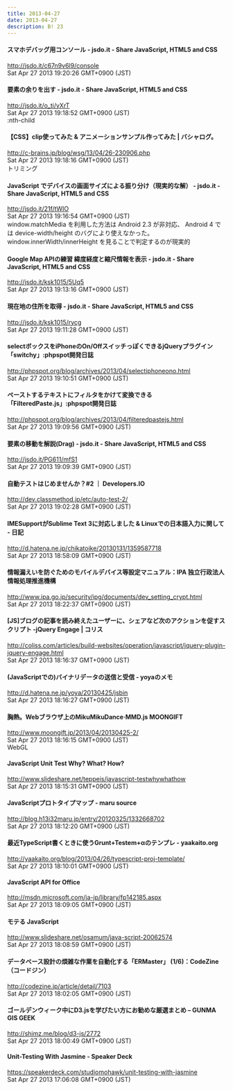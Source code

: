 ```yaml
---
title: 2013-04-27
date: 2013-04-27
description: B! 23
---
```


#### スマホデバッグ用コンソール - jsdo.it - Share JavaScript, HTML5 and CSS
http://jsdo.it/c67n9v6l9/console<br>
Sat Apr 27 2013 19:20:26 GMT+0900 (JST)<br>


#### 要素の余りを出す - jsdo.it - Share JavaScript, HTML5 and CSS
http://jsdo.it/o_ti/yXrT<br>
Sat Apr 27 2013 19:18:52 GMT+0900 (JST)<br>
:nth-child


#### 【CSS】clip使ってみた & アニメーションサンプル作ってみた | バシャログ。
http://c-brains.jp/blog/wsg/13/04/26-230906.php<br>
Sat Apr 27 2013 19:18:16 GMT+0900 (JST)<br>
トリミング


#### JavaScript でデバイスの画面サイズによる振り分け（現実的な解） - jsdo.it - Share JavaScript, HTML5 and CSS
http://jsdo.it/21f/tWIO<br>
Sat Apr 27 2013 19:16:54 GMT+0900 (JST)<br>
window.matchMedia を利用した方法は Android 2.3 が非対応、 Android 4 では device-width/height のバグにより使えなかった。 window.innerWidth/innerHeight を見ることで判定するのが現実的


#### Google Map APIの練習 緯度経度と縮尺情報を表示 - jsdo.it - Share JavaScript, HTML5 and CSS
http://jsdo.it/ksk1015/5Uq5<br>
Sat Apr 27 2013 19:13:16 GMT+0900 (JST)<br>


#### 現在地の住所を取得 - jsdo.it - Share JavaScript, HTML5 and CSS
http://jsdo.it/ksk1015/rycg<br>
Sat Apr 27 2013 19:11:28 GMT+0900 (JST)<br>


#### selectボックスをiPhoneのOn/OffスイッチっぽくできるjQueryプラグイン「switchy」:phpspot開発日誌
http://phpspot.org/blog/archives/2013/04/selectiphoneono.html<br>
Sat Apr 27 2013 19:10:51 GMT+0900 (JST)<br>


#### ペーストするテキストにフィルタをかけて変換できる「FilteredPaste.js」:phpspot開発日誌
http://phpspot.org/blog/archives/2013/04/filteredpastejs.html<br>
Sat Apr 27 2013 19:09:56 GMT+0900 (JST)<br>


#### 要素の移動を解説(Drag) - jsdo.it - Share JavaScript, HTML5 and CSS
http://jsdo.it/PG611/mfS1<br>
Sat Apr 27 2013 19:09:39 GMT+0900 (JST)<br>


#### 自動テストはじめませんか？#2 ｜ Developers.IO
http://dev.classmethod.jp/etc/auto-test-2/<br>
Sat Apr 27 2013 19:02:28 GMT+0900 (JST)<br>


####  IMESupportがSublime Text 3に対応しました & Linuxでの日本語入力に関して - 日記
http://d.hatena.ne.jp/chikatoike/20130131/1359587718<br>
Sat Apr 27 2013 18:58:09 GMT+0900 (JST)<br>


#### 情報漏えいを防ぐためのモバイルデバイス等設定マニュアル：IPA 独立行政法人 情報処理推進機構
http://www.ipa.go.jp/security/ipg/documents/dev_setting_crypt.html<br>
Sat Apr 27 2013 18:22:37 GMT+0900 (JST)<br>


####   [JS]ブログの記事を読み終えたユーザーに、シェアなど次のアクションを促すスクリプト -jQuery Engage | コリス
http://coliss.com/articles/build-websites/operation/javascript/jquery-plugin-jquery-engage.html<br>
Sat Apr 27 2013 18:16:37 GMT+0900 (JST)<br>


#### (JavaScriptでの)バイナリデータの送信と受信 - yoyaのメモ
http://d.hatena.ne.jp/yoya/20130425/jsbin<br>
Sat Apr 27 2013 18:16:27 GMT+0900 (JST)<br>


#### 胸熱。Webブラウザ上のMikuMikuDance·MMD.js MOONGIFT
http://www.moongift.jp/2013/04/20130425-2/<br>
Sat Apr 27 2013 18:16:15 GMT+0900 (JST)<br>
WebGL


#### JavaScript Unit Test Why? What? How?
http://www.slideshare.net/teppeis/javascript-testwhywhathow<br>
Sat Apr 27 2013 18:15:31 GMT+0900 (JST)<br>


#### JavaScriptプロトタイプマップ - maru source
http://blog.h13i32maru.jp/entry/20120325/1332668702<br>
Sat Apr 27 2013 18:12:20 GMT+0900 (JST)<br>


#### 最近TypeScript書くときに使うGrunt+Testem+αのテンプレ - yaakaito.org
http://yaakaito.org/blog/2013/04/26/typescript-proj-template/<br>
Sat Apr 27 2013 18:10:01 GMT+0900 (JST)<br>


#### JavaScript API for Office
http://msdn.microsoft.com/ja-jp/library/fp142185.aspx<br>
Sat Apr 27 2013 18:09:05 GMT+0900 (JST)<br>


#### モテる JavaScript
http://www.slideshare.net/osamum/java-script-20062574<br>
Sat Apr 27 2013 18:08:59 GMT+0900 (JST)<br>


#### データベース設計の煩雑な作業を自動化する「ERMaster」 (1/6)：CodeZine（コードジン）
http://codezine.jp/article/detail/7103<br>
Sat Apr 27 2013 18:02:05 GMT+0900 (JST)<br>


#### ゴールデンウィーク中にD3.jsを学びたい方にお勧めな厳選まとめ – GUNMA GIS GEEK
http://shimz.me/blog/d3-js/2772<br>
Sat Apr 27 2013 18:00:49 GMT+0900 (JST)<br>


#### Unit-Testing With Jasmine - Speaker Deck
https://speakerdeck.com/studiomohawk/unit-testing-with-jasmine<br>
Sat Apr 27 2013 17:06:08 GMT+0900 (JST)<br>



